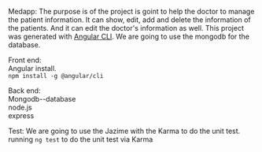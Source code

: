 Medapp:
The purpose is of the project is goint to help the doctor to manage the patient information. It can show, edit, add and delete the information of the patients. And it can edit the doctor's information as well. This project was generated with [Angular CLI](https://github.com/angular/angular-cli). We are going to use the mongodb for the database.

Front end:  
Angular install.  
`npm install -g @angular/cli`
 
Back end:   
Mongodb--database   
node.js   
express   

Test: 
We are going to use the Jazime with the Karma to do the unit test.
running `ng test` to do the unit test via Karma

